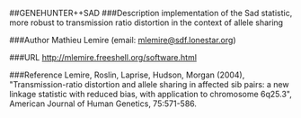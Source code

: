 ##GENEHUNTER++SAD
###Description
implementation of the Sad statistic, more robust to transmission ratio distortion in the context of allele sharing

###Author
Mathieu Lemire (email: mlemire@sdf.lonestar.org)

###URL
http://mlemire.freeshell.org/software.html

###Reference
Lemire, Roslin, Laprise, Hudson, Morgan (2004), "Transmission-ratio distortion and allele sharing in affected sib pairs: a new linkage statistic with reduced bias, with application to chromosome 6q25.3", American Journal of Human Genetics, 75:571-586.


